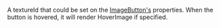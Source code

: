 A textureId that could be set on the [ImageButton's](https://create.roblox.com/docs/reference/engine/classes/ImageButton)
properties. When the button is hovered, it will render HoverImage if
specified.